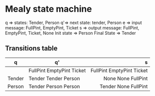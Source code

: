 # Mealy state machine

q => states: Tender, Person
q'=> next state: tender, Person
e => input message: FullPint, EmptyPint, Ticket
s => output message: FullPint, EmptyPint, Ticket, None
Init state => Person
Final State => Tender

## Transitions table 

| q             | q'                                | s                                       |
| ------------- |-----------------------------------|----------------------------------------:|
|               | FullPint    EmptyPint    Ticket   |FullPint     EmptyPint     Ticket        |
| Tender        | Tender   Tender         Person    | None      None          FullPint        |
| Person        | Tender   Person         Person    | Tender    None          FullPint        |
